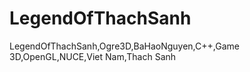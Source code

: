 # LegendOfThachSanh
LegendOfThachSanh,Ogre3D,BaHaoNguyen,C++,Game 3D,OpenGL,NUCE,Viet Nam,Thach Sanh
